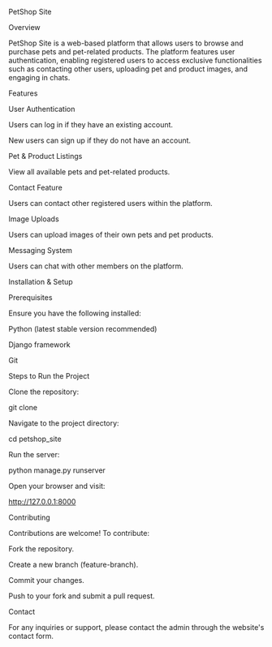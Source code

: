 PetShop Site

Overview

PetShop Site is a web-based platform that allows users to browse and purchase pets and pet-related products. The platform features user authentication, enabling registered users to access exclusive functionalities such as contacting other users, uploading pet and product images, and engaging in chats.

Features

User Authentication

Users can log in if they have an existing account.

New users can sign up if they do not have an account.

Pet & Product Listings

View all available pets and pet-related products.

Contact Feature

Users can contact other registered users within the platform.

Image Uploads

Users can upload images of their own pets and pet products.

Messaging System

Users can chat with other members on the platform.

Installation & Setup

Prerequisites

Ensure you have the following installed:

Python (latest stable version recommended)

Django framework

Git

Steps to Run the Project

Clone the repository:

git clone <repository-url>

Navigate to the project directory:

cd petshop_site

Run the server:

python manage.py runserver

Open your browser and visit:

http://127.0.0.1:8000

Contributing

Contributions are welcome! To contribute:

Fork the repository.

Create a new branch (feature-branch).

Commit your changes.

Push to your fork and submit a pull request.


Contact

For any inquiries or support, please contact the admin through the website's contact form.